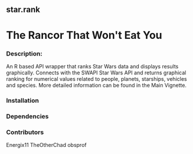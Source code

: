 ## star.rank
# The Rancor That Won't Eat You

### Description:
An R based API wrapper that ranks Star Wars data and displays results graphically.  Connects with the SWAPI Star Wars API and returns graphical ranking for numerical values related to people, planets, starships, vehicles and species. More detailed information can be found in the Main Vignette.

### Installation


### Dependencies

### Contributors
Energix11
TheOtherChad
obsprof




